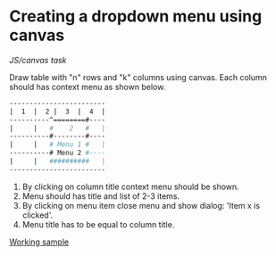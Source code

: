 # Creating a dropdown menu using canvas

*JS/canvas task*

Draw table with "n" rows and "k" columns using canvas.
Each column should has context menu as shown below.

```sh
------------------------
|  1  |  2 |  3  |  4  |
----------^========#----
|     |   #    2   #   |
----------#--------#----
|     |   # Menu 1 #   |
----------# Menu 2 #----
|     |   ##########   |
------------------------
```

1. By clicking on column title context menu should be shown.
2. Menu should has title and list of 2-3 items.
3. By clicking on menu item close menu and show dialog: 'Item x is clicked'.
4. Menu title has to be equal to column title.

[Working sample](https://35.157.21.3/canvas/)